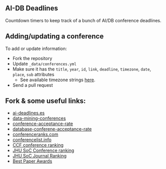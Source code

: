 ## AI-DB Deadlines

Countdown timers to keep track of a bunch of AI/DB conference deadlines.

## Adding/updating a conference

To add or update information:
- Fork the repository
- Update `_data/conferences.yml`
- Make sure it has the `title`, `year`, `id`, `link`, `deadline`, `timezone`, `date`, `place`, `sub` attributes
    + See available timezone strings [here](https://momentjs.com/timezone/).
- Send a pull request

## Fork & some useful links:
- [ai-deadlines.es](https://aideadlin.es/?sub=DM,ML,NLP,SP,CV,RO)
- [data-mining-conferences](https://github.com/yzhao062/data-mining-conferences)
- [conference-acceptance-rate](https://github.com/lixin4ever/Conference-Acceptance-Rate)
- [database-conferene-acceptance-rate](https://fusiontables.google.com/DataSource?dsrcid=3305#rows:id=1)
- [conferenceranks.com](http://www.conferenceranks.com/)
- [conferencelist.info](http://www.conferencelist.info/)
- [CCF conference ranking](https://www.ccf.org.cn/xspj/gyml/)
- [JHU SoC Conference ranking](http://www.cs.jhu.edu/~taochen/SoC_Conference_Ranking.html)
- [JHU SoC Journal Ranking](http://www.cs.jhu.edu/~taochen/SoC_Journal_Ranking.html)
- [Best Paper Awards](https://jeffhuang.com/best_paper_awards.html#)